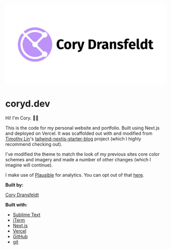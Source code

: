 ![Cory Dransfeldt](/public/static/images/social-card.png)

# coryd.dev

Hi! I'm Cory. 👋🏻

This is the code for my personal website and portfolio. Built using Next.js and deployed on Vercel. It was scaffolded out with and modified from [Timothy Lin](https://github.com/timlrx)'s [tailwind-nextjs-starter-blog](https://github.com/timlrx/tailwind-nextjs-starter-blog) project (which I highly recommend checking out).

I've modified the theme to match the look of my previous sites core color schemes and imagery and made a number of other changes (which I imagine will continue).

I make use of [Plausible](https://plausible.io) for analytics. You can opt out of that [here](https://coryd.dev/static/analytics.html).

**Built by:**

[Cory Dransfeldt](mailto:fun.song5595@coryd.dev)

**Built with:**

-   [Sublime Text](https://sublimetext.com)
-   [iTerm](https://iterm2.com)
-   [Next.js](https://nextjs.org)
-   [Vercel](https://vercel.com)
-   [GitHub](https://github.com)
-   [git](https://git-scm.com)

